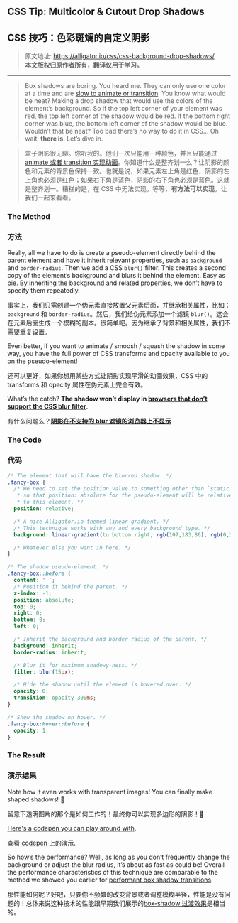 ## CSS Tip: Multicolor & Cutout Drop Shadows
## CSS 技巧：色彩斑斓的自定义阴影

> 原文地址: <https://alligator.io/css/css-background-drop-shadows/>      
**本文版权归原作者所有，翻译仅用于学习。**

---------

> Box shadows are boring. You heard me. They can only use one color at a time and are [slow to animate or transition](https://alligator.io/css/transition-box-shadows). You know what would be neat? Making a drop shadow that would use the colors of the element’s background. So if the top left corner of your element was red, the top left corner of the shadow would be red. If the bottom right corner was blue, the bottom left corner of the shadow would be blue. Wouldn’t that be neat? Too bad there’s no way to do it in CSS… Oh wait, **there is**. Let’s dive in.

> 盒子阴影很无聊。你听我的。他们一次只能用一种颜色，并且只能通过[animate 或者 transition 实现动画](https://alligator.io/css/transition-box-shadows)。你知道什么是整齐划一么？让阴影的颜色和元素的背景色保持一致。也就是说，如果元素左上角是红色，阴影的左上角也必须是红色；如果右下角是蓝色，阴影的右下角也必须是蓝色。这就是整齐划一。糟糕的是，在 CSS 中无法实现。等等，**有方法可以实现**。让我们一起来看看。

### The Method

### 方法

Really, all we have to do is create a pseudo-element directly behind the parent element and have it inherit relevant properties, such as ```background``` and ```border-radius```. Then we add a CSS ```blur()``` filter. This creates a second copy of the element’s background and blurs it behind the element. Easy as pie. By inheriting the background and related properties, we don’t have to specify them repeatedly.

事实上，我们只需创建一个伪元素直接放置父元素后面，并继承相关属性，比如：```background``` 和 ```border-radius```。然后，我们给伪元素添加一个滤镜 ```blur()```。这会在元素后面生成一个模糊的副本。很简单吧。因为继承了背景和相关属性，我们不需要重复设置。

Even better, if you want to animate / smoosh / squash the shadow in some way, you have the full power of CSS transforms and opacity available to you on the pseudo-element!

还可以更好，如果你想用某些方式让阴影实现平滑的动画效果，CSS 中的 transforms 和 opacity 属性在伪元素上完全有效。

What’s the catch? **The shadow won’t display in [browsers that don’t support the CSS blur filter](https://caniuse.com/#feat=css-filters)**.

有什么问题么？**[阴影在不支持的 blur 滤镜的浏览器上不显示](https://caniuse.com/#feat=css-filters)**

### The Code

### 代码

```css
/* The element that will have the blurred shadow. */
.fancy-box {
  /* We need to set the position value to something other than `static`
   * so that position: absolute for the pseudo-element will be relative
   * to this element. */
  position: relative;

  /* A nice Alligator.io-themed linear gradient. */
  /* This technique works with any and every background type. */
  background: linear-gradient(to bottom right, rgb(107,183,86), rgb(0,143,104));

  /* Whatever else you want in here. */
}

/* The shadow pseudo-element. */
.fancy-box::before {
  content: ' ';
  /* Position it behind the parent. */
  z-index: -1;
  position: absolute;
  top: 0;
  right: 0;
  bottom: 0;
  left: 0;

  /* Inherit the background and border radius of the parent. */
  background: inherit;
  border-radius: inherit;

  /* Blur it for maximum shadowy-ness. */
  filter: blur(15px);

  /* Hide the shadow until the element is hovered over. */
  opacity: 0;
  transition: opacity 300ms;
}

/* Show the shadow on hover. */
.fancy-box:hover::before {
  opacity: 1;
}
```

### The Result

### 演示结果

Note how it even works with transparent images! You can finally make shaped shadows! 🎉

留意下透明图片的那个是如何工作的！最终你可以实现多边形的阴影！🎉

[Here's a codepen you can play around with](https://codepen.io/tribex/pen/wmjRNe).

[查看 codepen 上的演示](https://codepen.io/tribex/pen/wmjRNe).

So how’s the performance? Well, as long as you don’t frequently change the background or adjust the blur radius, it’s about as fast as could be! Overall the performance characteristics of this technique are comparable to the method we showed you earlier for [performant box shadow transitions](https://alligator.io/css/transition-box-shadows).

那性能如何呢？好吧，只要你不频繁的改变背景或者调整模糊半径，性能是没有问题的！总体来说这种技术的性能跟早期我们展示的[box-shadow 过渡效果](https://alligator.io/css/transition-box-shadows)是相当的。

